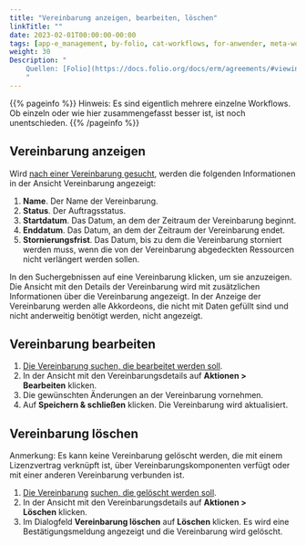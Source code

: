 ```yaml
---
title: "Vereinbarung anzeigen, bearbeiten, löschen"
linkTitle: ""
date: 2023-02-01T00:00:00-00:00
tags: [app-e_management, by-folio, cat-workflows, for-anwender, meta-workflow_sammlung]
weight: 30
Description: "
    Quellen: [Folio](https://docs.folio.org/docs/erm/agreements/#viewing-an-agreement) & [GBV](https://info.gbv.de/pages/viewpage.action?pageId=845250580)
    "
---
```


{{% pageinfo %}}
Hinweis: Es sind eigentlich mehrere einzelne Workflows. Ob einzeln oder wie hier zusammengefasst besser ist, ist noch unentschieden.
{{% /pageinfo %}}

## Vereinbarung anzeigen

Wird [nach einer Vereinbarung gesucht](https://info.gbv.de/display/FOLIOGBVEXTERN/Folio%3A+Vereinbarung+suchen), werden die folgenden Informationen in der Ansicht Vereinbarung angezeigt:

1.  **Name**. Der Name der Vereinbarung.
2.  **Status**. Der Auftragsstatus.
3.  **Startdatum**. Das Datum, an dem der Zeitraum der Vereinbarung beginnt.
4.  **Enddatum**. Das Datum, an dem der Zeitraum der Vereinbarung endet.
5.  **Stornierungsfrist**. Das Datum, bis zu dem die Vereinbarung storniert werden muss, wenn die von der Vereinbarung abgedeckten Ressourcen nicht verlängert werden sollen.

In den Suchergebnissen auf eine Vereinbarung klicken, um sie anzuzeigen. Die Ansicht mit den Details der Vereinbarung wird mit zusätzlichen Informationen über die Vereinbarung angezeigt. In der Anzeige der Vereinbarung werden alle Akkordeons, die nicht mit Daten gefüllt sind und nicht anderweitig benötigt werden, nicht angezeigt.

## Vereinbarung bearbeiten

1.  [Die Vereinbarung suchen, die bearbeitet werden soll](https://info.gbv.de/display/FOLIOGBVEXTERN/Folio%3A+Vereinbarung+suchen).
2.  In der Ansicht mit den Vereinbarungsdetails auf **Aktionen > Bearbeiten** klicken.
3.  Die gewünschten Änderungen an der Vereinbarung vornehmen.
4.  Auf **Speichern & schließen** klicken. Die Vereinbarung wird aktualisiert.

## Vereinbarung löschen

Anmerkung: Es kann keine Vereinbarung gelöscht werden, die mit einem Lizenzvertrag verknüpft ist, über Vereinbarungskomponenten verfügt oder mit einer anderen Vereinbarung verbunden ist.

1.  [Die Vereinbarung](https://info.gbv.de/display/FOLIOGBVEXTERN/Folio%3A+Vereinbarung+suchen) [suchen](https://info.gbv.de/display/FOLIOGBVEXTERN/Folio%3A+Vereinbarung+suchen)[, die gelöscht werden soll](https://info.gbv.de/display/FOLIOGBVEXTERN/Folio%3A+Vereinbarung+suchen).
2.  In der Ansicht mit den Vereinbarungsdetails auf **Aktionen > Löschen** klicken.
3.  Im Dialogfeld **Vereinbarung löschen** auf **Löschen** klicken. Es wird eine Bestätigungsmeldung angezeigt und die Vereinbarung wird gelöscht.

